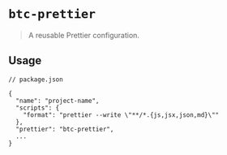 # `btc-prettier`

> A reusable Prettier configuration.

## Usage

```
// package.json

{
  "name": "project-name",
  "scripts": {
    "format": "prettier --write \"**/*.{js,jsx,json,md}\""
  },
  "prettier": "btc-prettier",
  ...
}
```
